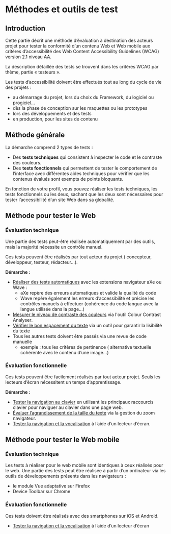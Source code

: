 # Méthodes et outils de test

<script>$(document).ready(function () {
    setBreadcrumb([{"label":"Outils de test"}]);
});</script>

## Introduction

Cette partie décrit une méthode d’évaluation à destination des acteurs projet pour tester la conformité d’un contenu Web et Web mobile aux critères d’accessibilité des Web Content Accessibility Guidelines (WCAG) version 2.1 niveau AA.

La description détaillée des tests se trouvent dans les critères <abbr>WCAG</abbr> par thème, partie « testeurs ». 

Les tests d’accessibilité doivent être effectués tout au long du cycle de vie des projets :
- au démarrage du projet, lors du choix du Framework, du logiciel ou progiciel… 
- dès la phase de conception sur les maquettes ou les prototypes
- lors des développements et des tests  
- en production, pour les sites de contenu

## Méthode générale

La démarche comprend 2 types de tests :
- Des **tests techniques** qui consistent à inspecter le code et le contraste des couleurs.
- Des **tests fonctionnels** qui permettent de tester le comportement de l’interface avec différentes <abbr>aides techniques</abbr> pour vérifier que les contenus évalués sont exempts de points bloquants.

En fonction de votre profil, vous pouvez réaliser les tests techniques, les tests fonctionnels ou les deux, sachant que les deux sont nécessaires pour tester l’accessibilité d’un site Web dans sa globalité. 

## Méthode pour tester le Web

### Évaluation technique

Une partie des tests peut-être réalisée automatiquement par des outils, mais la majorité nécessite un contrôle manuel.

Ces tests peuvent être réalisés par tout acteur du projet ( concepteur, développeur, testeur, rédacteur…).

**Démarche :**
- [Réaliser des tests automatiques](./methodes-outils-extensions.html) avec les extensions navigateur aXe ou Wave :
    - aXe repère des erreurs automatiques et valide la qualité du code
    - Wave repère également les erreurs d’accessibilité et précise les contrôles manuels à effectuer (cohérence du code langue avec la langue utilisée dans la page…) 
- [Mesurer le niveau de contraste des couleurs](./methodes-outils-contrastes.html) via l'outil <span lang="en">Colour Contrast Analyser</span>.
- [Vérifier le bon espacement du texte](./inc-con-aerer-texte.html) via un outil pour garantir la lisibilité du texte
- Tous les autres tests doivent être passés via une revue de code manuelle
    - exemple : tous les critères de pertinence ( alternative textuelle cohérente avec le contenu d’une image…) 

### Évaluation fonctionnelle

Ces tests peuvent être facilement réalisés par tout acteur projet. Seuls les lecteurs d’écran nécessitent un temps d’apprentissage. 

**Démarche :**
- [Tester la navigation au clavier](./methodes-outils-clavier.html) en utilisant les principaux raccourcis clavier pour naviguer au clavier dans une page web.
- [Évaluer l’agrandissement de la taille du texte](./methodes-outils-zoom.html) via la gestion du zoom navigateur.
- [Tester la navigation et la vocalisation](./methodes-outils-lecteur-ecran.html) à l’aide d’un lecteur d’écran.

## Méthode pour tester le Web mobile 

### Évaluation technique

Les tests à réaliser pour le web mobile sont identiques à ceux réalisés pour le web. Une partie des tests peut être réalisée à partir d’un ordinateur via les outils de développements présents dans les navigateurs :

- le module Vue adaptative sur Firefox 
- Device Toolbar sur Chrome

### Évaluation fonctionnelle

Ces tests doivent être réalisés avec des smartphones sur iOS et Android.

- [Tester la navigation et la vocalisation](/mobile/screen-reader.html) à l’aide d’un lecteur d’écran 

<!--  This file is part of a11y-guidelines | Our vision of mobile & web accessibility guidelines and best practices, with valid/invalid examples.
 Copyright (C) 2016  Orange SA
 See the Creative Commons Legal Code Attribution-ShareAlike 3.0 Unported License for more details (LICENSE file). -->